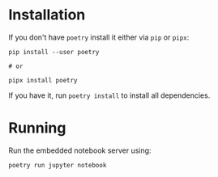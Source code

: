 Installation
============

If you don't have `poetry` install it either via `pip` or `pipx`:

    pip install --user poetry

    # or

    pipx install poetry

If you have it, run `poetry install` to install all dependencies.

Running
=======

Run the embedded notebook server using:

    poetry run jupyter notebook
